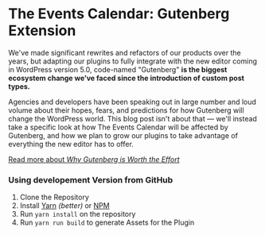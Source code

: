 # The Events Calendar: Gutenberg Extension

We've made significant rewrites and refactors of our products over the years, but adapting our plugins to fully integrate with the new editor coming in WordPress version 5.0, code-named "Gutenberg" **is the biggest ecosystem change we’ve faced since the introduction of custom post types.**

Agencies and developers have been speaking out in large number and loud volume about their hopes, fears, and predictions for how Gutenberg will change the WordPress world. This blog post isn't about that — we'll instead take a specific look at how The Events Calendar will be affected by Gutenberg, and how we plan to grow our plugins to take advantage of everything the new editor has to offer.

[Read more about _Why Gutenberg is Worth the Effort_](https://theeventscalendar.com/going-gutenberg-chapter/)

### Using developement Version from GitHub

1. Clone the Repository
2. Install [Yarn](https://yarnpkg.com) _(better)_ or [NPM](https://www.npmjs.com/)
3. Run `yarn install` on the repository
4. Run `yarn run build` to generate Assets for the Plugin
